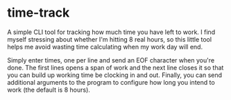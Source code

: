 # time-track

A simple CLI tool for tracking how much time you have left to work. I find myself stressing about whether I'm hitting 8 real hours, so this little tool helps me avoid wasting
time calculating when my work day will end.

Simply enter times, one per line and send an EOF character when you're done. The first lines opens a span of work and the next line closes it so that you can build up working
time be clocking in and out. Finally, you can send additional arguments to the program to configure how long you intend to work (the default is 8 hours).

